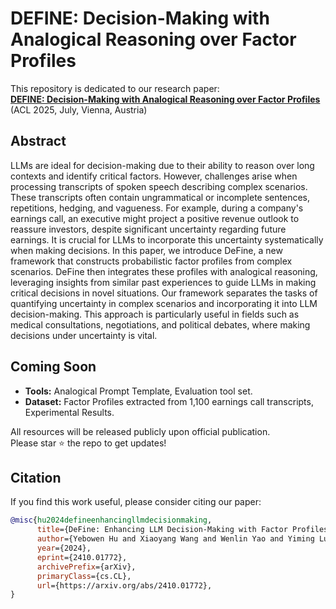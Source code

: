 # DEFINE: Decision-Making with Analogical Reasoning over Factor Profiles

This repository is dedicated to our research paper:  
**[DEFINE: Decision-Making with Analogical Reasoning over Factor Profiles](https://arxiv.org/abs/2410.01772)**  
(ACL 2025, July, Vienna, Austria)

## Abstract

LLMs are ideal for decision-making due to their ability to reason over long contexts and identify critical factors. However, challenges arise when processing transcripts of spoken speech describing complex scenarios. These transcripts often contain ungrammatical or incomplete sentences, repetitions, hedging, and vagueness. For example, during a company's earnings call, an executive might project a positive revenue outlook to reassure investors, despite significant uncertainty regarding future earnings. It is crucial for LLMs to incorporate this uncertainty systematically when making decisions. In this paper, we introduce DeFine, a new framework that constructs probabilistic factor profiles from complex scenarios. DeFine then integrates these profiles with analogical reasoning, leveraging insights from similar past experiences to guide LLMs in making critical decisions in novel situations. Our framework separates the tasks of quantifying uncertainty in complex scenarios and incorporating it into LLM decision-making. This approach is particularly useful in fields such as medical consultations, negotiations, and political debates, where making decisions under uncertainty is vital.

## Coming Soon
- **Tools:** Analogical Prompt Template, Evaluation tool set.
- **Dataset:** Factor Profiles extracted from 1,100 earnings call transcripts, Experimental Results. 

All resources will be released publicly upon official publication.  
Please star ⭐ the repo to get updates!

## Citation

If you find this work useful, please consider citing our paper:

```bibtex
@misc{hu2024defineenhancingllmdecisionmaking,
      title={DeFine: Enhancing LLM Decision-Making with Factor Profiles and Analogical Reasoning}, 
      author={Yebowen Hu and Xiaoyang Wang and Wenlin Yao and Yiming Lu and Daoan Zhang and Hassan Foroosh and Dong Yu and Fei Liu},
      year={2024},
      eprint={2410.01772},
      archivePrefix={arXiv},
      primaryClass={cs.CL},
      url={https://arxiv.org/abs/2410.01772}, 
}
